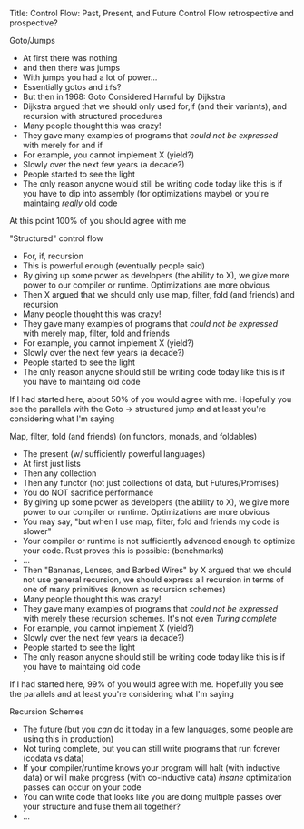 
Title:
Control Flow: Past, Present, and Future
Control Flow retrospective and prospective?

Goto/Jumps
* At first there was nothing
* and then there was jumps
* With jumps you had a lot of power...
* Essentially gotos and `if`s?
* But then in 1968: Goto Considered Harmful by Dijkstra
* Dijkstra argued that we should only used for,if (and their variants), and recursion with structured procedures
* Many people thought this was crazy!
* They gave many examples of programs that _could not be expressed_ with merely for and if
* For example, you cannot implement X (yield?)
* Slowly over the next few years (a decade?)
* People started to see the light
* The only reason anyone would still be writing code today like this is if you have to dip into assembly (for optimizations maybe) or you're maintaing _really_ old code

At this point 100% of you should agree with me

"Structured" control flow
* For, if, recursion
* This is powerful enough (eventually people said)
* By giving up some power as developers (the ability to X), we give more power to our compiler or runtime. Optimizations are more obvious
* Then X argued that we should only use map, filter, fold (and friends) and recursion
* Many people thought this was crazy!
* They gave many examples of programs that _could not be expressed_ with merely map, filter, fold and friends
* For example, you cannot implement X (yield?)
* Slowly over the next few years (a decade?)
* People started to see the light
* The only reason anyone should still be writing code today like this is if you have to maintaing old code

If I had started here, about 50% of you would agree with me. Hopefully you see the parallels with the Goto -> structured jump and at least you're considering what I'm saying

Map, filter, fold (and friends) (on functors, monads, and foldables)
* The present (w/ sufficiently powerful languages)
* At first just lists
* Then any collection
* Then any functor (not just collections of data, but Futures/Promises)
* You do NOT sacrifice performance
* By giving up some power as developers (the ability to X), we give more power to our compiler or runtime. Optimizations are more obvious
* You may say, "but when I use map, filter, fold and friends my code is slower"
* Your compiler or runtime is not sufficiently advanced enough to optimize your code. Rust proves this is possible: (benchmarks)
* ...
* Then "Bananas, Lenses, and Barbed Wires" by X argued that we should not use general recursion, we should express all recursion in terms of one of many primitives (known as recursion schemes)
* Many people thought this was crazy!
* They gave many examples of programs that _could not be expressed_ with merely these recursion schemes. It's not even _Turing complete_
* For example, you cannot implement X (yield?)
* Slowly over the next few years (a decade?)
* People started to see the light
* The only reason anyone should still be writing code today like this is if you have to maintaing old code

If I had started here, 99% of you would agree with me. Hopefully you see the parallels and at least you're considering what I'm saying

Recursion Schemes
* The future (but you _can_ do it today in a few languages, some people are using this in production)
* Not turing complete, but you can still write programs that run forever (codata vs data)
* If your compiler/runtime knows your program will halt (with inductive data) or will make progress (with co-inductive data) _insane_ optimization passes can occur on your code
* You can write code that looks like you are doing multiple passes over your structure and fuse them all together?
* ...
